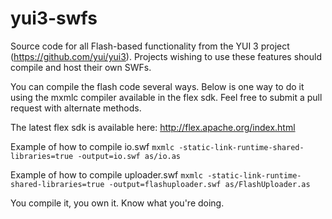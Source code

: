 yui3-swfs
=========

Source code for all Flash-based functionality from the YUI 3 project (https://github.com/yui/yui3). Projects wishing to use these features should compile and host their own SWFs.

You can compile the flash code several ways. Below is one way to do it using the mxmlc compiler available in the flex sdk. Feel free to submit a pull request with alternate methods.

The latest flex sdk is available here: http://flex.apache.org/index.html 

Example of how to compile io.swf
`mxmlc -static-link-runtime-shared-libraries=true -output=io.swf as/io.as`

Example of how to compile uploader.swf
`mxmlc -static-link-runtime-shared-libraries=true -output=flashuploader.swf as/FlashUploader.as`

You compile it, you own it. Know what you're doing.
